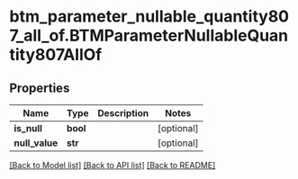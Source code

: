 # btm_parameter_nullable_quantity807_all_of.BTMParameterNullableQuantity807AllOf

## Properties
Name | Type | Description | Notes
------------ | ------------- | ------------- | -------------
**is_null** | **bool** |  | [optional] 
**null_value** | **str** |  | [optional] 

[[Back to Model list]](../README.md#documentation-for-models) [[Back to API list]](../README.md#documentation-for-api-endpoints) [[Back to README]](../README.md)


